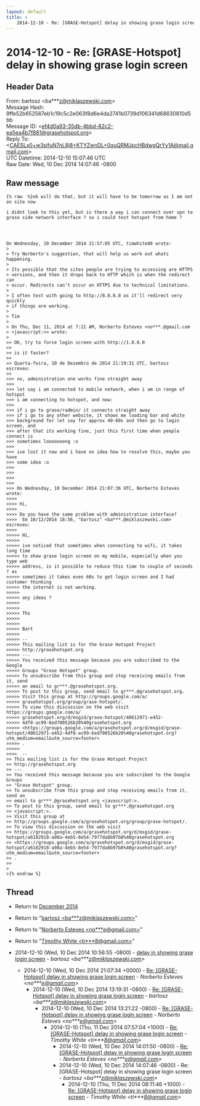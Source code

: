 ```yaml
---
layout: default
title: >
    2014-12-10 - Re: [GRASE-Hotspot] delay in showing grase login screen
---
```


# 2014-12-10 - Re: [GRASE-Hotspot] delay in showing grase login screen

## Header Data

From: bartosz \<ba***z@miklaszewski.com\><br>
Message Hash: 9ffe52b652587eb1c19c5c2e063f8d6e4da2741b0739d106341d68630810d5bb<br>
Message ID: \<ef4d0a93-35db-4bbd-82c2-ea5ea4b7f881@grasehotspot.org\><br>
Reply To: \<CAESLx0+w3sifuN7nL8j8+KTYZwnDL+0quQRMJpcHBdwgQrYy1A@mail.gmail.com\><br>
UTC Datetime: 2014-12-10 15:07:46 UTC<br>
Raw Date: Wed, 10 Dec 2014 14:07:46 -0800<br>

## Raw message

```
{% raw  %}ok will do that, but it will have to be tomorrow as I am not on site now

i didnt look to this yet, but is there a way i can connect over vpn to 
grase side network interface ? so i could test hotspot from home ? 




On Wednesday, 10 December 2014 21:57:05 UTC, timwhite88 wrote:
>
> Try Norberto's suggestion, that will help us work out whats happening.
>
> Its possible that the sites people are trying to accessing are HTTPS 
> versions, and then it drops back to HTTP which is when the redirect can 
> occur. Redirects can't occur on HTTPS due to technical limitations.
>
> I often test with going to http://8.8.8.8 as it'll redirect very quickly 
> if things are working.
>
> Tim
>
> On Thu, Dec 11, 2014 at 7:21 AM, Norberto Esteves <no***.@gmail.com 
> <javascript:>> wrote:
>
>> OK, try to force login screen with http://1.0.0.0
>>
>> is it faster?
>>
>> Quarta-feira, 10 de Dezembro de 2014 21:19:31 UTC, bartosz escreveu:
>>
>>> no, administration one works fine straight away
>>>
>>> let say i am connected to mobile network, when i am in range of hotspot 
>>> i am connecting to hotspot, and now:
>>>
>>> if i go to grase/radmin/ it connects straight away
>>> if i go to any other website, it shows me loading bar and white 
>>> background for let say for approx 40-60s and then go to login screen, and 
>>> after that its working fine, just this first time when people connect is 
>>> sometimes looooooong :o
>>>
>>> ive lost it now and i have no idea how to resolve this, maybe you have 
>>> some idea :o
>>>
>>>
>>>
>>>
>>> On Wednesday, 10 December 2014 21:07:36 UTC, Norberto Esteves wrote:
>>>>
>>>> Hi,
>>>>
>>>> Do you have the same problem with administration interface? 
>>>>  Em 10/12/2014 18:56, "bartosz" <ba***.@miklaszewski.com> escreveu:
>>>>
>>>>> Hi,
>>>>>
>>>>> ive noticed that sometimes when connecting to wifi, it takes long time 
>>>>> to show grase login screen on my mobile, especially when you type web 
>>>>> address, is it possible to reduce this time to couple of seconds ? as 
>>>>> sometimes it takes even 60s to get login screen and I had customer thinking 
>>>>> the internet is not working.
>>>>>
>>>>> any ideas ?
>>>>>
>>>>>
>>>>> Thx
>>>>>
>>>>>
>>>>> Bart
>>>>>
>>>>> -- 
>>>>> This mailing list is for the Grase Hotspot Project 
>>>>> http://grasehotspot.org
>>>>> --- 
>>>>> You received this message because you are subscribed to the Google 
>>>>> Groups "Grase Hotspot" group.
>>>>> To unsubscribe from this group and stop receiving emails from it, send 
>>>>> an email to gr***.@grasehotspot.org.
>>>>> To post to this group, send email to gr***.@grasehotspot.org.
>>>>> Visit this group at http://groups.google.com/a/
>>>>> grasehotspot.org/group/grase-hotspot/.
>>>>> To view this discussion on the web visit https://groups.google.com/a/
>>>>> grasehotspot.org/d/msgid/grase-hotspot/40612971-e452-
>>>>> 4df8-ac99-6ed700526b20%40grasehotspot.org 
>>>>> <https://groups.google.com/a/grasehotspot.org/d/msgid/grase-hotspot/40612971-e452-4df8-ac99-6ed700526b20%40grasehotspot.org?utm_medium=email&utm_source=footer>
>>>>> .
>>>>>
>>>>  -- 
>> This mailing list is for the Grase Hotspot Project 
>> http://grasehotspot.org
>> --- 
>> You received this message because you are subscribed to the Google Groups 
>> "Grase Hotspot" group.
>> To unsubscribe from this group and stop receiving emails from it, send an 
>> email to gr***.@grasehotspot.org <javascript:>.
>> To post to this group, send email to gr***.@grasehotspot.org 
>> <javascript:>.
>> Visit this group at 
>> http://groups.google.com/a/grasehotspot.org/group/grase-hotspot/.
>> To view this discussion on the web visit 
>> https://groups.google.com/a/grasehotspot.org/d/msgid/grase-hotspot/a6182918-a98a-4eb5-8e54-7977da8b97b8%40grasehotspot.org 
>> <https://groups.google.com/a/grasehotspot.org/d/msgid/grase-hotspot/a6182918-a98a-4eb5-8e54-7977da8b97b8%40grasehotspot.org?utm_medium=email&utm_source=footer>
>> .
>>
>
>{% endraw %}
```

## Thread

+ Return to [December 2014](/archive/2014/12)

+ Return to "[bartosz <ba***z<span>@</span>miklaszewski.com>](/authors/ba___z_at_miklaszewski_com)"
+ Return to "[Norberto Esteves <no***e<span>@</span>gmail.com>](/authors/no___e_at_gmail_com)"
+ Return to "[Timothy White <ti***8<span>@</span>gmail.com>](/authors/ti___8_at_gmail_com)"

+ 2014-12-10 (Wed, 10 Dec 2014 10:56:55 -0800) - [delay in showing grase login screen](/archive/2014/12/f06d2ac7fdc7443c98ddc7415de0526319f5302dad03c475720a955181c96e92) - _bartosz \<ba***z@miklaszewski.com\>_
  + 2014-12-10 (Wed, 10 Dec 2014 21:07:34 +0000) - [Re: [GRASE-Hotspot] delay in showing grase login screen](/archive/2014/12/05dcd4cbc990da862da8d655c872297d5587373ad82a0de2ba1743e758c1da62) - _Norberto Esteves \<no***e@gmail.com\>_
    + 2014-12-10 (Wed, 10 Dec 2014 13:19:31 -0800) - [Re: [GRASE-Hotspot] delay in showing grase login screen](/archive/2014/12/5dd93c0a6c26bbb6cd5b2c20cf4a5cfb9f78cb1093aee6e0fc39849aaf74c303) - _bartosz \<ba***z@miklaszewski.com\>_
      + 2014-12-10 (Wed, 10 Dec 2014 13:21:22 -0800) - [Re: [GRASE-Hotspot] delay in showing grase login screen](/archive/2014/12/fc4c192feec91fa4ed394e3b96ca7b418e9779f58841c678a872d93dc4f0e55a) - _Norberto Esteves \<no***e@gmail.com\>_
        + 2014-12-10 (Thu, 11 Dec 2014 07:57:04 +1000) - [Re: [GRASE-Hotspot] delay in showing grase login screen](/archive/2014/12/998267af81a8319c6ab7b240374a8a51d6808816eb22324b35aa74fe9b7f58a7) - _Timothy White \<ti***8@gmail.com\>_
          + 2014-12-10 (Wed, 10 Dec 2014 14:01:50 -0800) - [Re: [GRASE-Hotspot] delay in showing grase login screen](/archive/2014/12/2049b1cdc232f832a58f093905026d235843caf6f618820a2e13c0a513220231) - _Norberto Esteves \<no***e@gmail.com\>_
          + 2014-12-10 (Wed, 10 Dec 2014 14:07:46 -0800) - Re: [GRASE-Hotspot] delay in showing grase login screen - _bartosz \<ba***z@miklaszewski.com\>_
            + 2014-12-10 (Thu, 11 Dec 2014 08:11:46 +1000) - [Re: [GRASE-Hotspot] delay in showing grase login screen](/archive/2014/12/ff4e0d08b7b1b58d0d081a95b3fc9557dd8f517f90e39ba35eff73b2a730d6eb) - _Timothy White \<ti***8@gmail.com\>_

